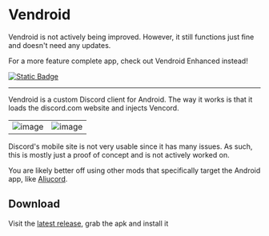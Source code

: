# Vendroid

Vendroid is not actively being improved. However, it still functions just fine and doesn't need any updates.

For a more feature complete app, check out Vendroid Enhanced instead!

[![Static Badge](https://img.shields.io/badge/Get%20Vendroid%20Enhanced-black?style=for-the-badge&logo=github&link=https%3A%2F%2Fgithub.com%2Fnin0-dev%2FVendroidEnhanced)](https://github.com/nin0-dev/VendroidEnhanced)


---

Vendroid is a custom Discord client for Android. The way it works is that it loads the discord.com website and injects Vencord.

| | |
|:--:|:--:|
|![image](https://github.com/Vencord/Vendroid/assets/45497981/e6464167-78b1-4f38-8e96-bb355ea5bbc3)|![image](https://github.com/Vencord/Vendroid/assets/45497981/3f6b278e-f18d-4cae-964f-f357f06ca2bd)|


Discord's mobile site is not very usable since it has many issues. As such, this is mostly just a proof of concept and is not actively worked on.

You are likely better off using other mods that specifically target the Android app, like [Aliucord](https://github.com/Aliucord/Aliucord).

## Download

Visit the [latest release](https://github.com/Vencord/Vendroid/releases/latest), grab the apk and install it
